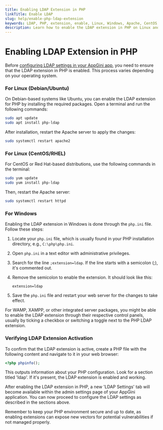 ```yaml
---
title: Enabling LDAP Extension in PHP
linkTitle: Enable LDAP
slug: help/enable-php-ldap-extension
keywords: LDAP, PHP, extension, enable, Linux, Windows, Apache, CentOS, Ubuntu, Debian, Red Hat, RHEL
description: Learn how to enable the LDAP extension in PHP on Linux and Windows systems to configure LDAP settings in your AppGini app.
---
```


# Enabling LDAP Extension in PHP

Before [configuring LDAP settings in your AppGini app](/appgini/help/ldap-authentication/), you need to ensure that the LDAP extension in PHP is enabled. This process varies depending on your operating system.

### For Linux (Debian/Ubuntu)

On Debian-based systems like Ubuntu, you can enable the LDAP extension for PHP by installing the required packages. Open a terminal and run the following commands:

```bash
sudo apt update
sudo apt install php-ldap
```

After installation, restart the Apache server to apply the changes:

```bash
sudo systemctl restart apache2
```

### For Linux (CentOS/RHEL)

For CentOS or Red Hat-based distributions, use the following commands in the terminal:

```bash
sudo yum update
sudo yum install php-ldap
```

Then, restart the Apache server:

```bash
sudo systemctl restart httpd
```

### For Windows

Enabling the LDAP extension in Windows is done through the `php.ini` file. Follow these steps:

1.  Locate your `php.ini` file, which is usually found in your PHP installation directory, e.g., `C:\php\php.ini`.
2.  Open `php.ini` in a text editor with administrative privileges.
3.  Search for the line `;extension=ldap`. If the line starts with a semicolon (;), it's commented out.
4.  Remove the semicolon to enable the extension. It should look like this:
    
    ```
    extension=ldap
    ```
    
5.  Save the `php.ini` file and restart your web server for the changes to take effect.

For WAMP, XAMPP, or other integrated server packages, you might be able to enable the LDAP extension through their respective control panels, usually by ticking a checkbox or switching a toggle next to the PHP LDAP extension.

### Verifying LDAP Extension Activation

To confirm that the LDAP extension is active, create a PHP file with the following content and navigate to it in your web browser:

```php
<?php phpinfo();
```

This outputs information about your PHP configuration. Look for a section titled 'ldap'. If it's present, the LDAP extension is enabled and working.

After enabling the LDAP extension in PHP, a new 'LDAP Settings' tab will become available within the admin settings page of your AppGini application. You can now proceed to configure the LDAP settings as described in the sections above.

Remember to keep your PHP environment secure and up to date, as enabling extensions can expose new vectors for potential vulnerabilities if not managed properly.

